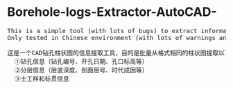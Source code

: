 # Borehole-logs-Extractor-AutoCAD-
<pre>
This is a simple tool (with lots of bugs) to extract information from borehole logs that stored in .dwg files.
Only tested in Chinese environment (with lots of warnings and errors).  

这是一个CAD钻孔柱状图的信息提取工具，目的是批量从格式相同的柱状图提取以下内容：  
  ①钻孔信息（钻孔编号、开孔日期、孔口标高等）
  ②分层信息（层底深度、剖面层号、时代成因等）
  ③土工样和标贯信息
<pre>
